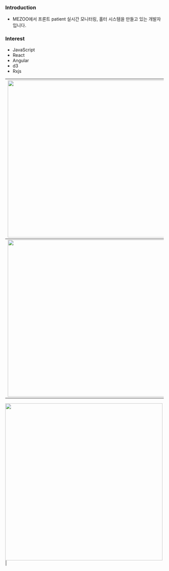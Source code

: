 ### Introduction
- MEZOO에서 프론트 patient 실시간 모니터링, 홀터 시스템을 만들고 있는 개발자 입니다.

### Interest
- JavaScript
- React
- Angular
- d3
- Rxjs

| <a href="https://github.com/devxb/gitanimals"><img src="https://render.gitanimals.org/lines/dudn1933?pet-id=1" width="500"/></a> | <a href="https://github.com/devxb/gitanimals"><img src="https://render.gitanimals.org/lines/dudn1933?pet-id=639641989575616529" width="500" /></a>|
|:------------------------------------------------------------------------------:|:------------------------------------------------------------------------------:|
| <a href="https://github.com/devxb/gitanimals"><img src="https://render.gitanimals.org/lines/dudn1933?pet-id=639641989575616526" width="500"/></a>|                                                          | 
<a href="https://github.com/devxb/gitanimals"> <img src="https://render.gitanimals.org/lines/dudn1933?pet-id=639641989575616530" width="500"/></a>
                                                                 |
